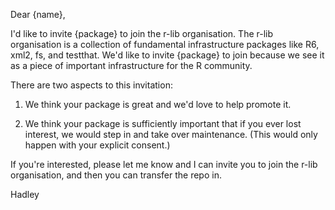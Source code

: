 Dear {name},

I'd like to invite {package} to join the r-lib organisation. The r-lib organisation is a collection of fundamental infrastructure packages like R6, xml2, fs, and testthat. We'd like to invite {package} to join because we see it as a piece of important infrastructure for the R community.

There are two aspects to this invitation:

1. We think your package is great and we'd love to help promote it.

2. We think your package is sufficiently important that if you ever
   lost interest, we would step in and take over maintenance. (This
   would only happen with your explicit consent.)

If you're interested, please let me know and I can invite you to join the r-lib organisation, and then you can transfer the repo in.

Hadley
